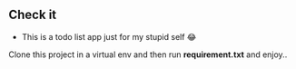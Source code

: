 ## Check it

- This is a todo list app just for my stupid self :joy:

Clone this project in a virtual env and then run **requirement.txt** and enjoy..